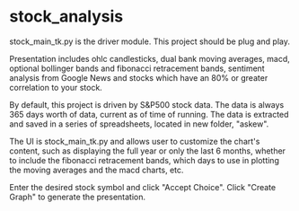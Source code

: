 # stock_analysis
stock_main_tk.py is the driver module. This project should be plug and play.

Presentation includes ohlc candlesticks, dual bank moving averages, macd, optional bollinger bands and fibonacci retracement bands, sentiment analysis from Google News and stocks which have an 80% or greater correlation to your stock.

By default, this project is driven by S&P500 stock data. The data is always 365 days worth of data, current as of time of running. The data is extracted and saved in a series of spreadsheets, located in new folder, "askew". 

The UI is stock_main_tk.py and allows user to customize the chart's content, such as displaying the full year or only the last 6 months, whether to include the fibonacci retracement bands, which days to use in plotting the moving averages and the macd charts, etc.

Enter the desired stock symbol and click "Accept Choice". Click "Create Graph" to generate the presentation.
